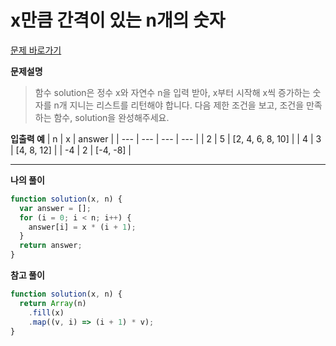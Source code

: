 # x만큼 간격이 있는 n개의 숫자

[문제 바로가기](https://school.programmers.co.kr/learn/courses/30/lessons/12954)

**문제설명**

> 함수 solution은 정수 x와 자연수 n을 입력 받아, x부터 시작해 x씩 증가하는 숫자를 n개 지니는 리스트를 리턴해야 합니다.
> 다음 제한 조건을 보고, 조건을 만족하는 함수, solution을 완성해주세요.

**입출력 예**
| n | x | answer |
| --- | --- | --- | --- |
| 2 | 5 | [2, 4, 6, 8, 10] |
| 4 | 3 | [4, 8, 12] |
| -4 | 2 | [-4, -8] |

---

**나의 풀이**

```javascript
function solution(x, n) {
  var answer = [];
  for (i = 0; i < n; i++) {
    answer[i] = x * (i + 1);
  }
  return answer;
}
```

**참고 풀이**

```javascript
function solution(x, n) {
  return Array(n)
    .fill(x)
    .map((v, i) => (i + 1) * v);
}
```
